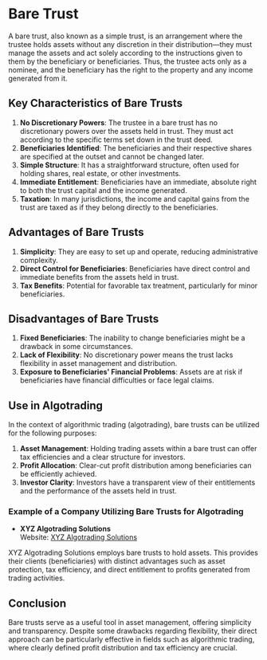 # Bare Trust

A bare trust, also known as a simple trust, is an arrangement where the trustee holds assets without any discretion in their distribution—they must manage the assets and act solely according to the instructions given to them by the beneficiary or beneficiaries. Thus, the trustee acts only as a nominee, and the beneficiary has the right to the property and any income generated from it.

## Key Characteristics of Bare Trusts

1. **No Discretionary Powers**: The trustee in a bare trust has no discretionary powers over the assets held in trust. They must act according to the specific terms set down in the trust deed.
2. **Beneficiaries Identified**: The beneficiaries and their respective shares are specified at the outset and cannot be changed later.
3. **Simple Structure**: It has a straightforward structure, often used for holding shares, real estate, or other investments.
4. **Immediate Entitlement**: Beneficiaries have an immediate, absolute right to both the trust capital and the income generated.
5. **Taxation**: In many jurisdictions, the income and capital gains from the trust are taxed as if they belong directly to the beneficiaries.

## Advantages of Bare Trusts

1. **Simplicity**: They are easy to set up and operate, reducing administrative complexity.
2. **Direct Control for Beneficiaries**: Beneficiaries have direct control and immediate benefits from the assets held in trust.
3. **Tax Benefits**: Potential for favorable tax treatment, particularly for minor beneficiaries.

## Disadvantages of Bare Trusts

1. **Fixed Beneficiaries**: The inability to change beneficiaries might be a drawback in some circumstances.
2. **Lack of Flexibility**: No discretionary power means the trust lacks flexibility in asset management and distribution.
3. **Exposure to Beneficiaries' Financial Problems**: Assets are at risk if beneficiaries have financial difficulties or face legal claims.

## Use in Algotrading

In the context of algorithmic trading (algotrading), bare trusts can be utilized for the following purposes:

1. **Asset Management**: Holding trading assets within a bare trust can offer tax efficiencies and a clear structure for investors.
2. **Profit Allocation**: Clear-cut profit distribution among beneficiaries can be efficiently achieved.
3. **Investor Clarity**: Investors have a transparent view of their entitlements and the performance of the assets held in trust.

### Example of a Company Utilizing Bare Trusts for Algotrading

- **XYZ Algotrading Solutions**  
  Website: [XYZ Algotrading Solutions](https://www.xyzalgotradingsolutions.com)

XYZ Algotrading Solutions employs bare trusts to hold assets. This provides their clients (beneficiaries) with distinct advantages such as asset protection, tax efficiency, and direct entitlement to profits generated from trading activities.

## Conclusion

Bare trusts serve as a useful tool in asset management, offering simplicity and transparency. Despite some drawbacks regarding flexibility, their direct approach can be particularly effective in fields such as algorithmic trading, where clearly defined profit distribution and tax efficiency are crucial.